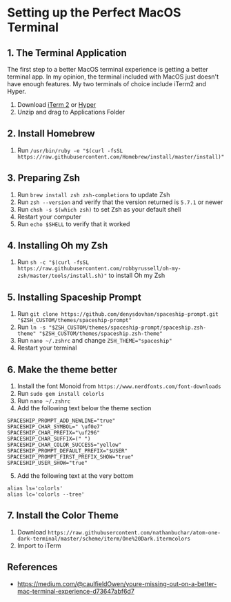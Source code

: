 # Setting up the Perfect MacOS Terminal

## 1. The Terminal Application

The first step to a better MacOS terminal experience is getting a better terminal app. In my opinion, the terminal included with MacOS just doesn't have enough features. My two terminals of choice include iTerm2 and Hyper.

1. Download [iTerm 2](https://www.iterm2.com) or [Hyper](https://hyper.is)
1. Unzip and drag to Applications Folder

## 2. Install Homebrew

1. Run `/usr/bin/ruby -e "$(curl -fsSL https://raw.githubusercontent.com/Homebrew/install/master/install)"`

## 3. Preparing Zsh

1. Run `brew install zsh zsh-completions` to update Zsh
1. Run `zsh --version` and verify that the version returned is `5.7.1` or newer
1. Run `chsh -s $(which zsh)` to set Zsh as your default shell
1. Restart your computer
1. Run `echo $SHELL` to verify that it worked

## 4. Installing Oh my Zsh

1. Run `sh -c "$(curl -fsSL https://raw.githubusercontent.com/robbyrussell/oh-my-zsh/master/tools/install.sh)"` to install Oh my Zsh

## 5. Installing Spaceship Prompt

1. Run `git clone https://github.com/denysdovhan/spaceship-prompt.git "$ZSH_CUSTOM/themes/spaceship-prompt"`
1. Run `ln -s "$ZSH_CUSTOM/themes/spaceship-prompt/spaceship.zsh-theme" "$ZSH_CUSTOM/themes/spaceship.zsh-theme"`
1. Run `nano ~/.zshrc` and change `ZSH_THEME="spaceship"`
1. Restart your terminal

## 6. Make the theme better

1. Install the font Monoid from `https://www.nerdfonts.com/font-downloads`
1. Run `sudo gem install colorls`
1. Run `nano ~/.zshrc`
1. Add the following text below the theme section

```
SPACESHIP_PROMPT_ADD_NEWLINE="true"
SPACESHIP_CHAR_SYMBOL=" \uf0e7"
SPACESHIP_CHAR_PREFIX="\uf296"
SPACESHIP_CHAR_SUFFIX=(" ")
SPACESHIP_CHAR_COLOR_SUCCESS="yellow"
SPACESHIP_PROMPT_DEFAULT_PREFIX="$USER"
SPACESHIP_PROMPT_FIRST_PREFIX_SHOW="true"
SPACESHIP_USER_SHOW="true"
```

5. Add the following text at the very bottom
```
alias ls='colorls'
alias lc='colorls --tree'
```

## 7. Install the Color Theme

1. Download `https://raw.githubusercontent.com/nathanbuchar/atom-one-dark-terminal/master/scheme/iterm/One%20Dark.itermcolors`
2. Import to iTerm

## References

- https://medium.com/@caulfieldOwen/youre-missing-out-on-a-better-mac-terminal-experience-d73647abf6d7
